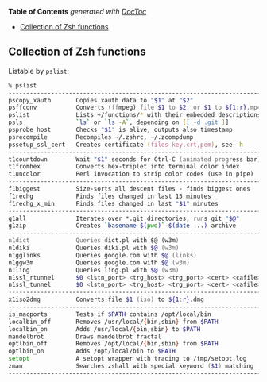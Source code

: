 <!-- START doctoc generated TOC please keep comment here to allow auto update -->
<!-- DON'T EDIT THIS SECTION, INSTEAD RE-RUN doctoc TO UPDATE -->
**Table of Contents**  *generated with [DocToc](https://github.com/thlorenz/doctoc)*

- [Collection of Zsh functions](#collection-of-zsh-functions)

<!-- END doctoc generated TOC please keep comment here to allow auto update -->

## Collection of Zsh functions

Listable by `pslist`:

```zsh
% pslist
-----------------------------------------------------------------------
pscopy_xauth       Copies xauth data to "$1" at "$2"
psffconv           Converts (ffmpeg) file $1 to $2, or $1 to ${1:r}.mp4
pslist             Lists ~/functions/* with their embedded descriptions
psls               `ls` or `ls -A`, depending on [[ -d .git ]]
psprobe_host       Checks "$1" is alive, outputs also timestamp
psrecompile        Recompiles ~/.zshrc, ~/.zcompdump
pssetup_ssl_cert   Creates certificate (files key,crt,pem), see -h
-----------------------------------------------------------------------
t1countdown        Wait "$1" seconds for Ctrl-C (animated progress bar)
t1fromhex          Converts hex-triplet into terminal color index
t1uncolor          Perl invocation to strip color codes (use in pipe)
-----------------------------------------------------------------------
f1biggest          Size-sorts all descent files - finds biggest ones
f1rechg            Finds files changed in last 15 minutes
f1rechg_x_min      Finds files changed in last "$1" minutes
-----------------------------------------------------------------------
g1all              Iterates over *.git directories, runs git "$@"
g1zip              Creates `basename $(pwd)`-$(date ...) archive
-----------------------------------------------------------------------
n1dict             Queries dict.pl with $@ (w3m)
n1diki             Queries diki.pl with $@ (w3m)
n1gglinks          Queries google.com with $@ (links)
n1ggw3m            Queries google.com with $@ (w3m)
n1ling             Queries ling.pl with $@ (w3m)
n1ssl_rtunnel      $0 <lstn_port> <trg_host> <trg_port> <cert> <cafile>
n1ssl_tunnel       $0 <lstn_port> <trg_host> <trg_port> <cert> <cafile>
-----------------------------------------------------------------------
x1iso2dmg          Converts file $1 (iso) to ${1:r}.dmg
-----------------------------------------------------------------------
is_macports        Tests if $PATH contains /opt/local/bin
localbin_off       Removes /usr/local/{bin,sbin} from $PATH
localbin_on        Adds /usr/local/{bin,sbin} to $PATH
mandelbrot         Draws mandelbrot fractal
optlbin_off        Removes /opt/local/{bin,sbin} from $PATH
optlbin_on         Adds /opt/local/bin to $PATH
setopt             A setopt wrapper with tracing to /tmp/setopt.log
zman               Searches zshall with special keyword ($1) matching
-----------------------------------------------------------------------
```
